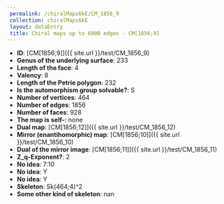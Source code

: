 ```yaml
--- 
 permalink: /chiralMaps6kE/CM_1856_9 
 collection: chiralMaps6kE
 layout: dataEntry
 title: Chiral maps up to 6000 edges - CM[1856;9]
---
```


- **ID**: [CM[1856;9]]({{ site.url }}/test/CM_1856_9)
- **Genus of the underlying surface**: 233
- **Length of the face**: 4
- **Valency**: 8
- **Length of the Petrie polygon**: 232
- **Is the automorphism group solvable?**: S
- **Number of vertices**: 464
- **Number of edges**: 1856
- **Number of faces**: 928
- **The map is self-**: none
- **Dual map**: [CM[1856;12]]({{ site.url }}/test/CM_1856_12)
- **Mirror (enantihomorphic) map**: [CM[1856;10]]({{ site.url }}/test/CM_1856_10)
- **Dual of the mirror image**: [CM[1856;11]]({{ site.url }}/test/CM_1856_11)
- **Z_q-Exponent?**: 2
- **No idea**:  7:10
- **No idea**: Y
- **No idea**: Y
- **Skeleton**: Sk(464;4)^2
- **Some other kind of skeleton**: nan

